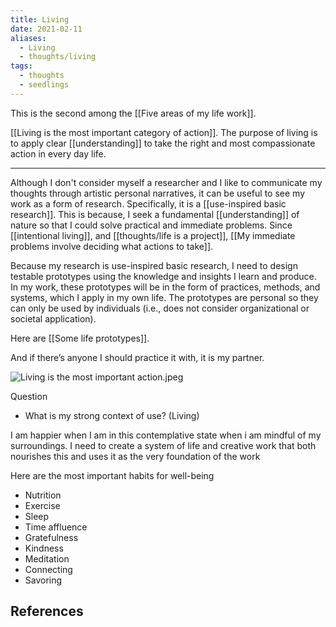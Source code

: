```yaml
---
title: Living
date: 2021-02-11
aliases:
  - Living
  - thoughts/living
tags:
  - thoughts
  - seedlings
---
```

This is the second among the [[Five areas of my life work]].

[[Living is the most important category of action]]. The purpose of living is to apply clear [[understanding]] to take the right and most compassionate action in every day life.

***

Although I don't consider myself a researcher and I like to communicate my thoughts through artistic personal narratives, it can be useful to see my work as a form of research. Specifically, it is a [[use-inspired basic research]]. This is because, I seek a fundamental [[understanding]] of nature so that I could solve practical and immediate problems. Since [[intentional living]], and [[thoughts/life is a project]], [[My immediate problems involve deciding what actions to take]].

Because my research is use-inspired basic research, I need to design testable prototypes using the knowledge and insights I learn and produce. In my work, these prototypes will be in the form of practices, methods, and systems, which I apply in my own life. The prototypes are personal so they can only be used by individuals (i.e., does not consider organizational or societal application).

Here are [[Some life prototypes]].

And if there’s anyone I should practice it with, it is my partner.

![Living is the most important action.jpeg](https://res.craft.do/user/full/63534923-d6b9-bddc-93d1-c854ccf112a8/doc/DE306119-2788-4C16-9BCA-3CFCFA041898/339C51DF-5810-4E9E-BF45-F56A321D3401_2)

Question

- What is my strong context of use? (Living)

I am happier when I am in this contemplative state when i am mindful of my surroundings. I need to create a system of life and creative work that both nourishes this and uses it as the very foundation of the work

Here are the most important habits for well-being
- Nutrition
- Exercise
- Sleep
- Time affluence
- Gratefulness
- Kindness
- Meditation
- Connecting
- Savoring

## References
